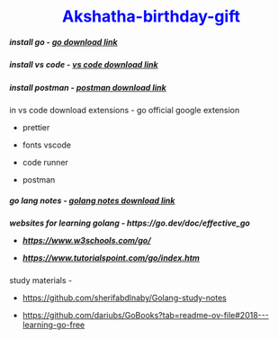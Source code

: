 <h1 style="color:blue;text-align:center;">Akshatha-birthday-gift</h1> 

<h5>install go - <a href="https://go.dev/doc/install">go download link </a></h5>

<h5>install vs code - <a href="https://code.visualstudio.com/download"> vs code download link </a></h5>

<h5>install postman - <a href="https://www.postman.com/downloads/"> postman download link</a></h5>

<p> in vs code download extensions
- go official google extension
  
- prettier
  
- fonts vscode
  
- code runner
  
- postman</p>

<h5>go lang notes - <a href="https://drive.google.com/file/d/1mYe1blJ3DreNF54rYrTvj7A8lu0Hgiph/view?usp=sharing"> golang notes download link </a></h5>

<h5> websites for learning golang
- https://go.dev/doc/effective_go 
  
- https://www.w3schools.com/go/
  
- https://www.tutorialspoint.com/go/index.htm
</h5>

<p> study materials - 
  
  - https://github.com/sherifabdlnaby/Golang-study-notes
  
  - https://github.com/dariubs/GoBooks?tab=readme-ov-file#2018---learning-go-free
</p>

